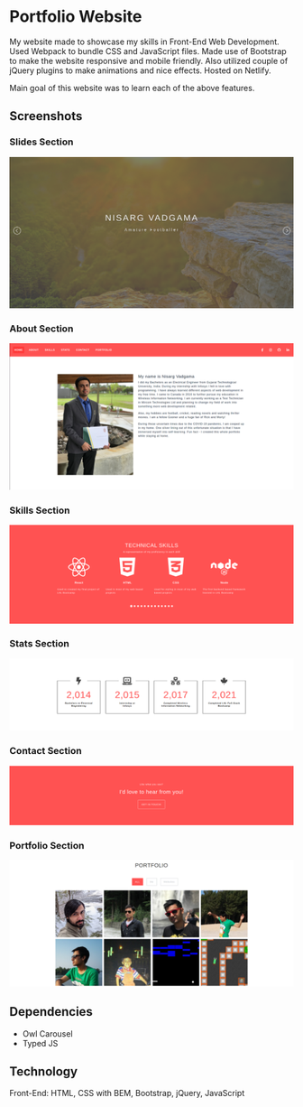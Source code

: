 # Portfolio Website

My website made to showcase my skills in Front-End Web Development. Used Webpack to bundle CSS and JavaScript files. Made use of Bootstrap to make the website responsive and mobile friendly. Also utilized couple of jQuery plugins to make animations and nice effects. Hosted on Netlify.

Main goal of this website was to learn each of the above features.

## Screenshots

### Slides Section
!["Screenshot of Slides Section"](https://github.com/ngunner15/Portfolio/blob/master/app/screenshots/portfolio_slides.png?raw=true)

### About Section
!["Screenshot of About Section"](https://github.com/ngunner15/Portfolio/blob/master/app/screenshots/portfolio_about.png?raw=true)

### Skills Section
!["Screenshot of Skills Section"](https://github.com/ngunner15/Portfolio/blob/master/app/screenshots/portfolio_skills.png?raw=true)

### Stats Section
!["Screenshot of Stats Section"](https://github.com/ngunner15/Portfolio/blob/master/app/screenshots/portfolio_stats.png?raw=true)

### Contact Section
!["Screenshot of Contact Section"](https://github.com/ngunner15/Portfolio/blob/master/app/screenshots/portfolio_contact.png?raw=true)

### Portfolio Section
!["Screenshot of Portfolio Section"](https://github.com/ngunner15/Portfolio/blob/master/app/screenshots/portfolio_photos.png?raw=true)

## Dependencies

- Owl Carousel
- Typed JS

## Technology

Front-End: HTML, CSS with BEM, Bootstrap, jQuery, JavaScript